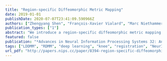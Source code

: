 ```yaml
---
title: "Region-specific Diffeomorphic Metric Mapping"
date: 2019-01-01
publishDate: 2020-07-07T23:41:09.590966Z
authors: ["Zhengyang Shen", "François-Xavier Vialard", "Marc Niethammer"]
publication_types: ["1"]
abstract: "We introduce a region-specific diffeomorphic metric mapping (RDMM) registration approach. RDMM is non-parametric, estimating spatio-temporal velocity fields which parameterize the sought-for spatial transformation. Regularization of these velocity fields is necessary. In contrast to existing non-parametric registration approaches using a fixed spatially-invariant regularization, for example, the large displacement diffeomorphic metric mapping (LDDMM) model, our approach allows for spatially-varying regularization which is advected via the estimated spatio-temporal velocity field. Hence, not only can our model capture large displacements, it does so with a spatio-temporal regularizer that keeps track of how regions deform, which is a more natural mathematical formulation. We explore a family of RDMM registration approaches: 1) a registration model where regions with separate regularizations are pre-defined (e.g., in an atlas space or for distinct foreground and background regions), 2) a registration model where a general spatially-varying regularizer is estimated, and 3) a registration model where the spatially-varying regularizer is obtained via an end-to-end trained deep learning (DL) model. We provide a variational derivation of RDMM, showing that the model can assure diffeomorphic transformations in the continuum, and that LDDMM is a particular instance of RDMM. To evaluate RDMM performance we experiment 1) on synthetic 2D data and 2) on two 3D datasets: knee magnetic resonance images (MRIs) of the Osteoarthritis Initiative (OAI) and computed tomography images (CT) of the lung. Results show that our framework achieves comparable performance to state-of-the-art image registration approaches, while providing additional information via a learned spatio-temporal regularizer. Further, our deep learning approach allows for very fast RDMM and LDDMM estimations. Code is available at https://github.com/uncbiag/registration."
featured: false
publication: "*Advances in Neural Information Processing Systems 32: Annual Conference on Neural Information Processing Systems 2019, NeurIPS 2019, 8-14 December 2019, Vancouver, BC, Canada*"
tags: ["LDDMM", "RDMM", "deep learning", "knee", "registration", "NeurIPS"]
url_pdf: "http://papers.nips.cc/paper/8394-region-specific-diffeomorphic-metric-mapping"
---
```


